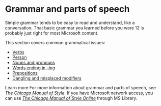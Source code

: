 ﻿# Grammar and parts of speech

Simple
grammar tends to be easy to read and understand, like a
conversation. That basic grammar you learned before you were 12 is
probably just right for most Microsoft content. 

This section covers common grammatical issues:

  - [Verbs](https://worldready.cloudapp.net/Styleguide/Read?id=2700&topicid=25523) 
  - [Person](https://worldready.cloudapp.net/Styleguide/Read?id=2700&topicid=25524) 
  - [Nouns and pronouns](https://worldready.cloudapp.net/Styleguide/Read?id=2700&topicid=25525#_Plural_nouns) 
  - [Words ending in *–ing*](https://worldready.cloudapp.net/Styleguide/Read?id=2700&topicid=25527) 
  - [Prepositions](https://worldready.cloudapp.net/Styleguide/Read?id=2700&topicid=25528) 
  - [Dangling and misplaced modifiers](https://worldready.cloudapp.net/Styleguide/Read?id=2700&topicid=25529) 

Learn more For more information about grammar and parts of speech, see *[The Chicago Manual of Style](http://www.chicagomanualofstyle.org/home.html)*. If you have Microsoft network access, you can use [*The Chicago Manual of Style Online*](http://aka.ms/mslibrary/cms) through MS Library.
